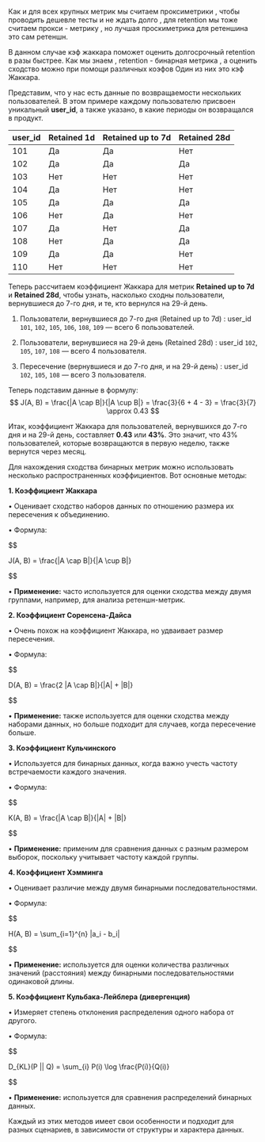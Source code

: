 Как и для всех крупных метрик мы считаем проксиметрики , чтобы проводить дешевле тесты и не ждать долго , для retention мы тоже считаем прокси - метрику , но лучшая проскиметрика для ретеншина это сам ретеншн. 

В данном случае кэф жаккара поможет оценить долгосрочный retention в разы быстрее. Как мы знаем , retention - бинарная метрика , а оценить сходство можно при помощи различных коэфов Один из них это кэф Жаккара. 

Представим, что у нас есть данные по возвращаемости нескольких пользователей. В этом примере каждому пользователю присвоен уникальный **user_id**, а также указано, в какие периоды он возвращался в продукт.

| user_id | Retained 1d | Retained up to 7d | Retained 28d |
|---------|-------------|-------------------|--------------|
| 101     | Да          | Да               | Нет          |
| 102     | Да          | Да               | Да           |
| 103     | Нет         | Нет              | Нет          |
| 104     | Да          | Нет              | Нет          |
| 105     | Да          | Да               | Да           |
| 106     | Нет         | Да               | Нет          |
| 107     | Да          | Нет              | Да           |
| 108     | Нет         | Да               | Да           |
| 109     | Да          | Да               | Нет          |
| 110     | Нет         | Нет              | Нет          |

Теперь рассчитаем коэффициент Жаккара для метрик **Retained up to 7d** и **Retained 28d**, чтобы узнать, насколько сходны пользователи, вернувшиеся до 7-го дня, и те, кто вернулся на 29-й день.

1. Пользователи, вернувшиеся до 7-го дня (Retained up to 7d) : user_id `101`, `102`, `105`, `106`, `108`, `109` — всего 6 пользователей.

2. Пользователи, вернувшиеся на 29-й день (Retained 28d) : user_id `102`, `105`, `107`, `108` — всего 4 пользователя.

3. Пересечение (вернувшиеся и до 7-го дня, и на 29-й день) : user_id `102`, `105`, `108` — всего 3 пользователя.

Теперь подставим данные в формулу:
  $$
J(A, B) = \frac{|A \cap B|}{|A \cup B|} = \frac{3}{6 + 4 - 3} = \frac{3}{7} \approx 0.43
$$

Итак, коэффициент Жаккара для пользователей, вернувшихся до 7-го дня и на 29-й день, составляет **0.43** или **43%**. Это значит, что 43% пользователей, которые возвращаются в первую неделю, также вернутся через месяц.










Для нахождения сходства бинарных метрик можно использовать несколько распространенных коэффициентов. Вот основные методы:

  

**1. Коэффициент Жаккара**

  

• Оценивает сходство наборов данных по отношению размера их пересечения к объединению.

• Формула:

$$

J(A, B) = \frac{|A \cap B|}{|A \cup B|}

$$

• **Применение:** часто используется для оценки сходства между двумя группами, например, для анализа ретеншн-метрик.

  

**2. Коэффициент Соренсена-Дайса**

  

• Очень похож на коэффициент Жаккара, но удваивает размер пересечения.

• Формула:

$$

D(A, B) = \frac{2 |A \cap B|}{|A| + |B|}

$$

• **Применение:** также используется для оценки сходства между наборами данных, но больше подходит для случаев, когда пересечение больше.

  

**3. Коэффициент Кульчинского**

  

• Используется для бинарных данных, когда важно учесть частоту встречаемости каждого значения.

• Формула:

$$

K(A, B) = \frac{|A \cap B|}{|A| + |B|}

$$

• **Применение:** применим для сравнения данных с разным размером выборок, поскольку учитывает частоту каждой группы.

  

**4. Коэффициент Хэмминга**

  

• Оценивает различие между двумя бинарными последовательностями.

• Формула:

$$

H(A, B) = \sum_{i=1}^{n} |a_i - b_i|

$$

• **Применение:** используется для оценки количества различных значений (расстояния) между бинарными последовательностями одинаковой длины.

  

**5. Коэффициент Кульбака-Лейблера (дивергенция)**

  

• Измеряет степень отклонения распределения одного набора от другого.

• Формула:

$$

D_{KL}(P || Q) = \sum_{i} P(i) \log \frac{P(i)}{Q(i)}

$$

• **Применение:** используется для сравнения распределений бинарных данных.

  

Каждый из этих методов имеет свои особенности и подходит для разных сценариев, в зависимости от структуры и характера данных.